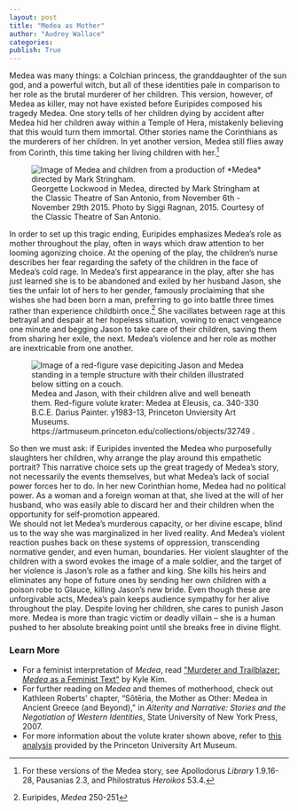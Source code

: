 ```yaml
---
layout: post
title: "Medea as Mother"
author: "Audrey Wallace"
categories: 
publish: True
---
```


Medea was many things: a Colchian princess, the granddaughter of the sun god, and a powerful witch, but all of these identities pale in comparison to her role as the brutal murderer of her children. This version, however, of Medea as killer, may not have existed before Euripides composed his tragedy Medea. One story tells of her children dying by accident after Medea hid her children away within a Temple of Hera, mistakenly believing that this would turn them immortal. Other stories name the Corinthians as the murderers of her children. In yet another version, Medea still flies away from Corinth, this time taking her living children with her.[^1]

[^1]: For these versions of the Medea story, see Apollodorus *Library* 1.9.16-28, Pausanias 2.3, and Philostratus *Heroikos* 53.4.

<figure>
  <img src="{{ site.baseurl }}/assets/images/blog2_medea.jpg" alt="Image of Medea and children from a production of *Medea* directed by Mark Stringham."/>
  <figcaption>Georgette Lockwood in Medea, directed by Mark Stringham at the Classic Theatre of San Antonio, from November 6th - November 29th 2015. Photo by Siggi Ragnan, 2015. Courtesy of the Classic Theatre of San Antonio.</figcaption>
</figure>

In order to set up this tragic ending, Euripides emphasizes Medea’s role as mother throughout the play, often in ways which draw attention to her looming agonizing choice. At the opening of the play, the children’s nurse describes her fear regarding the safety of the children in the face of Medea’s cold rage. In Medea’s first appearance in the play, after she has just learned she is to be abandoned and exiled by her husband Jason, she ties the unfair lot of hers to her gender, famously proclaiming that she wishes she had been born a man, preferring to go into battle three times rather than experience childbirth once.[^2]  She vacillates between rage at this betrayal and despair at her hopeless situation, vowing to enact vengeance one minute and begging Jason to take care of their children, saving them from sharing her exile, the next. Medea’s violence and her role as mother are inextricable from one another.

[^2]: Euripides, *Medea* 250-251

<figure>
  <img src="{{ site.baseurl }}/assets/images/blog2_vase.png" alt="Image of a red-figure vase depiciting Jason and Medea standing in a temple structure with their childen illustrated below sitting on a couch."/>
  <figcaption>Medea and Jason, with their children alive and well beneath them. Red-figure volute krater: Medea at Eleusis, ca. 340-330 B.C.E. Darius Painter. y1983-13, Princeton Unviersity Art Museums. https://artmuseum.princeton.edu/collections/objects/32749 .</figcaption>
</figure>

So then we must ask: if Euripides invented the Medea who purposefully slaughters her children, why arrange the play around this empathetic portrait? This narrative choice sets up the great tragedy of Medea’s story, not necessarily the events themselves, but what Medea’s lack of social power forces her to do. In her new Corinthian home, Medea had no political power. As a woman and a foreign woman at that, she lived at the will of her husband, who was easily able to discard her and their children when the opportunity for self-promotion appeared.
<br>
We should not let Medea’s murderous capacity, or her divine escape, blind us to the way she was marginalized in her lived reality. And Medea’s violent reaction pushes back on these systems of oppression, transcending normative gender, and even human, boundaries. Her violent slaughter of the children with a sword evokes the image of a male soldier, and the target of her violence is Jason’s role as a father and king. She kills his heirs and eliminates any hope of future ones by sending her own children with a poison robe to Glauce, killing Jason’s new bride. Even though these are unforgivable acts, Medea’s pain keeps audience sympathy for her alive throughout the play. Despite loving her children, she cares to punish Jason more. Medea is more than tragic victim or deadly villain – she is a human pushed to her absolute breaking point until she breaks free in divine flight.

### Learn More
- For a feminist interpretation of *Medea*, read ["Murderer and Trailblazer: *Medea* as a Feminist Text"](https://confluence.gallatin.nyu.edu/context/interdisciplinary-seminar/murderer-and-trailblazer-medea-as-a-feminist-text) by Kyle Kim.
- For further reading on *Medea* and themes of motherhood, check out Kathleen Roberts' chapter, “Sōtēria, the Mother as Other: Medea in Ancient Greece (and Beyond)," in *Alterity and Narrative: Stories and the Negotiation of Western Identities*, State University of New York Press, 2007.
- For more information about the volute krater shown above, refer to [this analysis](https://artmuseum.princeton.edu/learn/explore/resources/viewers/616845772f361c0018efa1fc) provided by the Princeton University Art Museum.
